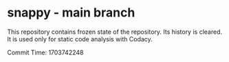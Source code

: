 # snappy - main branch

This repository contains frozen state of the repository.
Its history is cleared. It is used only for static code
analysis with Codacy.

Commit Time: 1703742248